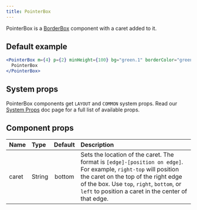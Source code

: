 ```yaml
---
title: PointerBox
---
```


PointerBox is a [BorderBox](./BorderBox) component with a caret added to it.

## Default example

```jsx live
<PointerBox m={4} p={2} minHeight={100} bg="green.1" borderColor="green.5">
  PointerBox
</PointerBox>
```

## System props

PointerBox components get `LAYOUT` and `COMMON` system props. Read our [System Props](/components/system-props) doc page for a full list of available props.

## Component props

| Name | Type | Default | Description |
| :- | :- | :-: | :- |
| caret | String | bottom | Sets the location of the caret. The format is `[edge]-[position on edge]`. For example, `right-top` will position the caret on the top of the right edge of the box. Use `top`, `right`, `bottom`, or `left` to position a caret in the center of that edge. |
